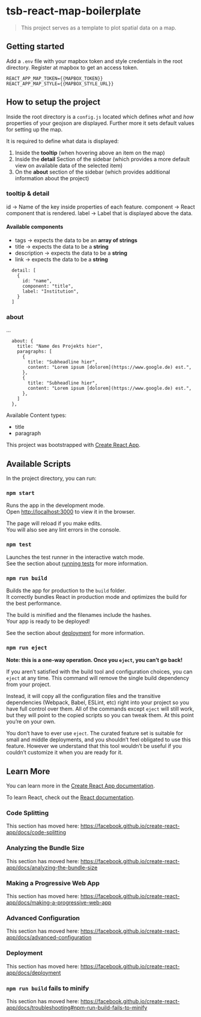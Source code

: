 # tsb-react-map-boilerplate

> This project serves as a template to plot spatial data on a map.

## Getting started

Add a ```.env``` file with your mapbox token and style credentials in the root directory. Register at mapbox to get an access token.

```
REACT_APP_MAP_TOKEN={{MAPBOX_TOKEN}}
REACT_APP_MAP_STYLE={{MAPBOX_STYLE_URL}}
```

## How to setup the project

Inside the root directory is a ```config.js``` located which defines *what* and *how* properties of your geojson are displayed. Further more it sets default values for setting up the map. 

It is required to define what data is displayed:
1. Inside the **tooltip** (when hovering above an item on the map)
2. Inside the **detail** Section of the sidebar (which provides a more default view on available data of the selected item)
3. On the **about** section of the sidebar (which provides additional information about the project)

### tooltip & detail
id -> Name of the key inside properties of each feature.
component -> React component that is rendered.
label -> Label that is displayed above the data.

#### Available components
- tags -> expects the data to be an **array of strings**
- title -> expects the data to be a **string**
- description -> expects the data to be a **string**
- link -> expects the data to be a **string**

```
  detail: [
    {
      id: "name",
      component: "title",
      label: "Institution",
    }
  ]
```

### about
...

```
  about: {
    title: "Name des Projekts hier",
    paragraphs: [
      {
        title: "Subheadline hier",
        content: "Lorem ipsum [dolorem](https://www.google.de) est.",
      },
      {
        title: "Subheadline hier",
        content: "Lorem ipsum [dolorem](https://www.google.de) est.",
      },
    ]
  },
```







Available Content types:

- title
- paragraph



This project was bootstrapped with [Create React App](https://github.com/facebook/create-react-app).

## Available Scripts

In the project directory, you can run:

### `npm start`

Runs the app in the development mode.<br />
Open [http://localhost:3000](http://localhost:3000) to view it in the browser.

The page will reload if you make edits.<br />
You will also see any lint errors in the console.

### `npm test`

Launches the test runner in the interactive watch mode.<br />
See the section about [running tests](https://facebook.github.io/create-react-app/docs/running-tests) for more information.

### `npm run build`

Builds the app for production to the `build` folder.<br />
It correctly bundles React in production mode and optimizes the build for the best performance.

The build is minified and the filenames include the hashes.<br />
Your app is ready to be deployed!

See the section about [deployment](https://facebook.github.io/create-react-app/docs/deployment) for more information.

### `npm run eject`

**Note: this is a one-way operation. Once you `eject`, you can’t go back!**

If you aren’t satisfied with the build tool and configuration choices, you can `eject` at any time. This command will remove the single build dependency from your project.

Instead, it will copy all the configuration files and the transitive dependencies (Webpack, Babel, ESLint, etc) right into your project so you have full control over them. All of the commands except `eject` will still work, but they will point to the copied scripts so you can tweak them. At this point you’re on your own.

You don’t have to ever use `eject`. The curated feature set is suitable for small and middle deployments, and you shouldn’t feel obligated to use this feature. However we understand that this tool wouldn’t be useful if you couldn’t customize it when you are ready for it.

## Learn More

You can learn more in the [Create React App documentation](https://facebook.github.io/create-react-app/docs/getting-started).

To learn React, check out the [React documentation](https://reactjs.org/).

### Code Splitting

This section has moved here: https://facebook.github.io/create-react-app/docs/code-splitting

### Analyzing the Bundle Size

This section has moved here: https://facebook.github.io/create-react-app/docs/analyzing-the-bundle-size

### Making a Progressive Web App

This section has moved here: https://facebook.github.io/create-react-app/docs/making-a-progressive-web-app

### Advanced Configuration

This section has moved here: https://facebook.github.io/create-react-app/docs/advanced-configuration

### Deployment

This section has moved here: https://facebook.github.io/create-react-app/docs/deployment

### `npm run build` fails to minify

This section has moved here: https://facebook.github.io/create-react-app/docs/troubleshooting#npm-run-build-fails-to-minify
